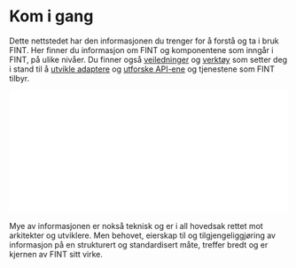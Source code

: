 # Kom i gang

Dette nettstedet har den informasjonen du trenger for å forstå og ta i bruk FINT. Her finner du informasjon om FINT og komponentene som inngår i FINT, på ulike nivåer. Du finner også <span class="getting-started-highlight">[veiledninger](tutorials.md)</span> og <span class="getting-started-highlight">[verktøy](technical/tools.md)</span> som setter deg i stand til å <span class="getting-started-highlight">[utvikle adaptere](technical.md?id=developing-an-adapter)</span> og  <span class="getting-started-highlight">[utforske API-ene](technical.md?id=understanding-the-api)</span> og tjenestene som FINT tilbyr.

![ill1](_media/fint-cartoon-start-white.png ':no-zoom')

Mye av informasjonen er nokså teknisk og er i all hovedsak rettet mot arkitekter og utviklere. Men behovet, eierskap til og tilgjengeliggjøring av informasjon på en strukturert og standardisert måte, treffer bredt og er kjernen av FINT sitt virke.

